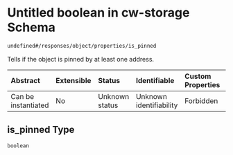 # Untitled boolean in cw-storage Schema

```txt
undefined#/responses/object/properties/is_pinned
```

Tells if the object is pinned by at least one address.

| Abstract            | Extensible | Status         | Identifiable            | Custom Properties | Additional Properties | Access Restrictions | Defined In                                                         |
| :------------------ | :--------- | :------------- | :---------------------- | :---------------- | :-------------------- | :------------------ | :----------------------------------------------------------------- |
| Can be instantiated | No         | Unknown status | Unknown identifiability | Forbidden         | Allowed               | none                | [cw-storage.json\*](schema/cw-storage.json "open original schema") |

## is\_pinned Type

`boolean`
